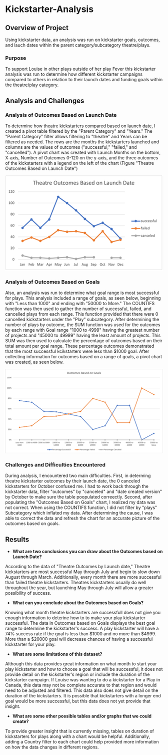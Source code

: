 # Kickstarter-Analysis

## Overview of Project
Using kickstarter data, an analysis was run on kickstarter goals, outcomes, and lauch dates within the parent category/subcategory theatre/plays.
### Purpose 
To support Louise in other plays outside of her play Fever this kickstarter analysis was run to determine how different kickstarter campaigns compared to others in relation to their launch dates and funding goals within the theatre/play category.
## Analysis and Challenges

### Analysis of Outcomes Based on Launch Date
To determine how theatre kickstarters compared based on launch date, I created a pivot table filtered by the "Parent Category" and "Years." The "Parent Category" filter allows filtering to "theatre" and Years can be filtered as needed. The rows are the months the kickstarters launched and columns are the values of outcomes ("successful," "failed," and "cancelled"). A pivot chart was created with Launch Months on the bottom, X-axis, Number of Outcomes 0-120 on the y-axis, and the three outcomes of the kickstarters with a legend on the left of the chart (Figure "Theatre Outcomes Based on Launch Date")


![Theatre_Outcomes_Launch_date](Theatre_outcomes_vs_launch.png)

### Analysis of Outcomes Based on Goals
Also, an analysis was run to determine what goal range is most successful for plays. This analysis included a range of goals, as seen below, beginning with "Less than 1000" and ending with "50000 to More." The COUNTIFS function was then used to gather the number of successful, failed, and cancelled plays from each range. This function provided that there were 0 cancelled kickstarters under the "Play" subcategory. After determining the number of plays by outcome, the SUM function was used for the outcomes by each range with Goal range "1000 to 4999" having the greatest number of projects and "45000 to 49999" having the least amount of projects. This SUM was then used to calculate the percentage of outcomes based on their total amount per goal range. These percentage outcomes demonstrated that the most successful kcikstarters were less than $1000 goal. After collecting information for outcomes based on a range of goals, a pivot chart was created, as seen below.

![Outcomes_vs_Goals](Outcomes_vs_goals.png)
### Challenges and Difficulties Encountered
During analysis, I encountered two main difficulties. First, in determing theatre kickstarter outcomes by their launch date, the 0 canceled kickstarters for October confused me. I had to work back through the kickstarter data, filter "outcomes" by "canceled" and "date created version" by October to make sure the table poopulated correectly. Second, after populating the "Outcomes Based on Goals" chart, I realized my data was not correct. When using the COUNTIFS function, I did not filter by "plays" Subcategory which inflated my data. After determining the cause, I was able to correct the data and refresh the chart for an accurate picture of the outcomes based on goals.
## Results

- **What are two conclusions you can draw about the Outcomes based on Launch Date?**

According to the data of "Theatre Outcomes by Launch date," Theatre kickstarters are most successful May through July and begin to slow down August through March. Additionally, every month there are more successful than failed theatre kickstarters. Theatres kickstarters usually do well throughout the year, but launching May through July will allow a greater possibility of success.

- **What can you conclude about the Outcomes based on Goals?**

Knowing what month theatre kickstarters are successfull does not give you enough information to deterine how to to make your play kickstarter successful. The data in Outcomes based on Goals displays the best goal range to determine the kickstarter's success. A play kickstarter will have a 74% success rate if the goal is less than $1000 and no more than $4999. More than a $20000 goal will decrease chances of having a successful kickstarter for your play.
- **What are some limitations of this dataset?**

Although this data provides great information on what month to start your play kickstarter and how to choose a goal that will be successful, it does not provide detail on the kickstarter's region or include the duration of the kickstarter campaign. If Louise was wanting to do a kickstarter for a Play in Canada, this data may not be complete accurate to that region and would need to be adjusted and filtered. This data also does not give detail on the duration of the kickstarters. It is possible that kickstarters with a longer end goal would be more successful, but this data does not yet provide that insight.
- **What are some other possible tables and/or graphs that we could create?**

To provide greater insight that is currently missing, tables on duration of kickstarters for plays along with a chart would be helpful. Additionally, adding a Country filter to each chart could help provided more information on how the data changes in different regions.
